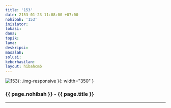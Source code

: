 ```yaml
---
title: '153'
date: 2153-01-23 11:08:00 +07:00
nohibah: '153'
inisiator:
lokasi:
dana:
topik:
lama:
deskripsi:
masalah:
solusi:
keberhasilan:
layout: hibahcmb
---
```


![153](/static/img/hibahcmb/153.png){: .img-responsive }{: width="350" }

### {{ page.nohibah }} - {{ page.title }}

---
